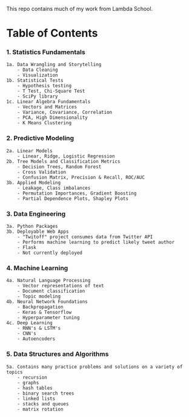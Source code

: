 This repo contains much of my work from Lambda School.

# Table of Contents

### 1. Statistics Fundamentals
	1a. Data Wrangling and Storytelling
		- Data Cleaning
		- Visualization
	1b. Statistical Tests
		- Hypothesis testing
		- T Test, Chi-Square Test
		- SciPy library
	1c. Linear Algebra Fundamentals
		- Vectors and Matrices
		- Variance, Covariance, Correlation
		- PCA, High Dimensionality
		- K Means Clustering
### 2. Predictive Modeling
	2a. Linear Models
		- Linear, Ridge, Logistic Regression
	2b. Tree Models and Classification Metrics
		- Decision Trees, Random Forest
		- Cross Validation
		- Confusion Matrix, Precision & Recall, ROC/AUC
	3b. Applied Modeling
		- Leakage, Class imbalances
		- Permutation Importances, Gradient Boosting
		- Partial Dependence Plots, Shapley Plots
### 3. Data Engineering
	3a. Python Packages
	3b. Deployable Web Apps
		- "Twitoff" project consumes data from Twitter API
		- Performs machine learning to predict likely tweet author
		- Flask
		- Not currently deployed
### 4. Machine Learning
	4a. Natural Language Processing
		- Vector representations of text
		- Document classification
		- Topic modeling
	4b. Neural Network Foundations
		- Backpropagation
		- Keras & Tensorflow
		- Hyperparameter tuning
	4c. Deep Learning
		- RNN's & LSTM's
		- CNN's
		- Autoencoders
### 5. Data Structures and Algorithms
	5a. Contains many practice problems and solutions on a variety of topics
		- recursion
		- graphs
		- hash tables
		- binary search trees
		- linked lists
		- stacks and queues
		- matrix rotation
